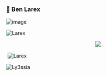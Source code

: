 ### 👋 Ben Larex

![image](https://user-images.githubusercontent.com/93944142/196035315-bc0cb14d-b506-49e9-a842-6bcc46f79e7c.png)


<p align="left"> <img src="https://komarev.com/ghpvc/?username=larexq&label=Profile%20views&color=0e75b6&style=flat" alt="Larex" /> </p>



<div align="center">
<a href="https://discord.com/users/752910734748549161" title="Discord"><img src="https://lanyard.cnrad.dev/api/752910734748549161"></a>
</div>


<p>&nbsp;<img align="center" src="https://github-readme-stats.vercel.app/api?username=larexq&show_icons=true&theme=dark&locale=tr" alt="Larex"/></p>

<p><img align="center" src="https://github-readme-streak-stats.herokuapp.com/?user=larexq&theme=dark&locale=tr" alt="Ly3ssia" /></p>
